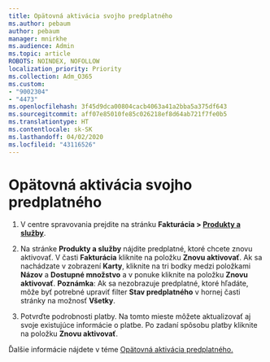 ```yaml
---
title: Opätovná aktivácia svojho predplatného
ms.author: pebaum
author: pebaum
manager: mnirkhe
ms.audience: Admin
ms.topic: article
ROBOTS: NOINDEX, NOFOLLOW
localization_priority: Priority
ms.collection: Adm_O365
ms.custom:
- "9002304"
- "4473"
ms.openlocfilehash: 3f45d9dca00804cacb4063a41a2bba5a375df643
ms.sourcegitcommit: aff07e85010fe85c026218ef8d64ab721f7fe0b5
ms.translationtype: HT
ms.contentlocale: sk-SK
ms.lasthandoff: 04/02/2020
ms.locfileid: "43116526"
---
```

# <a name="reactivate-your-subscription"></a>Opätovná aktivácia svojho predplatného

1. V centre spravovania prejdite na stránku **Fakturácia > [Produkty a služby](https://go.microsoft.com/fwlink/p/?linkid=842054)**.

2. Na stránke **Produkty a služby** nájdite predplatné, ktoré chcete znovu aktivovať.  V časti **Fakturácia** kliknite na položku **Znovu aktivovať**.  Ak sa nachádzate v zobrazení **Karty**, kliknite na tri bodky medzi položkami **Názov** a **Dostupné množstvo** a v ponuke kliknite na položku **Znovu aktivovať**. **Poznámka**: Ak sa nezobrazuje predplatné, ktoré hľadáte, môže byť potrebné upraviť filter **Stav predplatného** v hornej časti stránky na možnosť **Všetky**.

3. Potvrďte podrobnosti platby.  Na tomto mieste môžete aktualizovať aj svoje existujúce informácie o platbe.  Po zadaní spôsobu platby kliknite na položku **Znovu aktivovať**.

Ďalšie informácie nájdete v téme [Opätovná aktivácia predplatného.](https://docs.microsoft.com/office365/admin/subscriptions-and-billing/reactivate-your-subscription)
